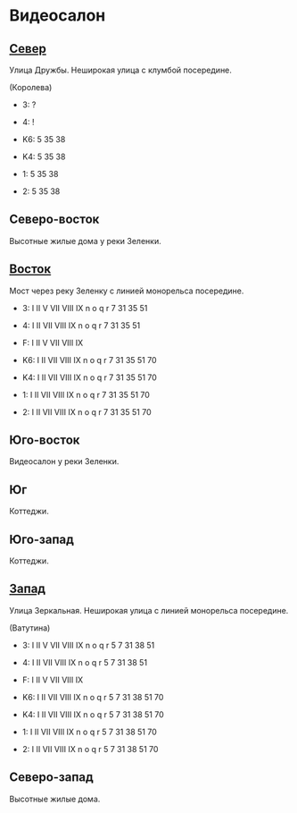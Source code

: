 # Видеосалон

## [Север](./10530060.md)

Улица Дружбы.
Неширокая улица с клумбой посередине.

(Королева)

* 3:    ?
* 4:    !

* K6:   5   35  38
* K4:   5   35  38
* 1:    5   35  38
* 2:    5   35  38

## Северо-восток

Высотные жилые дома у реки Зеленки.

## [Восток](./10545070.md)

Мост через реку Зеленку с линией монорельса посередине.

* 3:    I   II  V   VII VIII    IX
        n   o   q   r
        7   31  35  51
* 4:    I   II  VII VIII    IX
        n   o   q   r
        7   31  35  51
* F:    I   II  V   VII VIII    IX

* K6:   I   II  VII VIII    IX
        n   o   q   r
        7   31  35  51  70
* K4:   I   II  VII VIII    IX
        n   o   q   r
        7   31  35  51  70
* 1:    I   II  VII VIII    IX
        n   o   q   r
        7   31  35  51  70
* 2:    I   II  VII VIII    IX
        n   o   q   r
        7   31  35  51  70

## Юго-восток

Видеосалон у реки Зеленки.

## Юг

Коттеджи.

## Юго-запад

Коттеджи.

## [Запад](./10520070.md)

Улица Зеркальная.
Неширокая улица с линией монорельса посередине.

(Ватутина)

* 3:    I   II  V   VII VIII    IX
        n   o   q   r
        5   7   31  38  51
* 4:    I   II  VII VIII    IX
        n   o   q   r
        5   7   31  38  51
* F:    I   II  V   VII VIII    IX

* K6:   I   II  VII VIII    IX
        n   o   q   r
        5   7   31  38  51  70
* K4:   I   II  VII VIII    IX
        n   o   q   r
        5   7   31  38  51  70
* 1:    I   II  VII VIII    IX
        n   o   q   r
        5   7   31  38  51  70
* 2:    I   II  VII VIII    IX
        n   o   q   r
        5   7   31  38  51  70

## Северо-запад

Высотные жилые дома.
